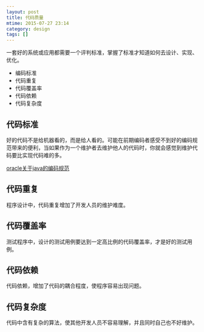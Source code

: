 ```yaml
---
layout: post
title: 代码质量
mtime: 2015-07-27 23:14
category: design
tags: []
---
```


一套好的系统或应用都需要一个评判标准，掌握了标准才知道如何去设计、实现、优化。

* 编码标准
* 代码重复
* 代码覆盖率
* 代码依赖
* 代码复杂度

<!-- more -->

代码标准
--------

好的代码不是给机器看的，而是给人看的。可能在前期编码者感受不到好的编码规范带来的便利，当如果作为一个维护者去维护他人的代码时，你就会感觉到维护代码要比实现代码难的多。

[oracle关于java的编码规范](http://www.oracle.com/technetwork/java/javase/documentation/codeconvtoc-136057.html)


代码重复
--------

程序设计中，代码重复增加了开发人员的维护难度。

代码覆盖率
----------

测试程序中，设计的测试用例要达到一定高比例的代码覆盖率，才是好的测试用例。

代码依赖
--------

代码依赖，增加了代码的耦合程度，使程序容易出现问题。

代码复杂度
----------

代码中含有复杂的算法，使其他开发人员不容易理解，并且同时自己也不好维护。
